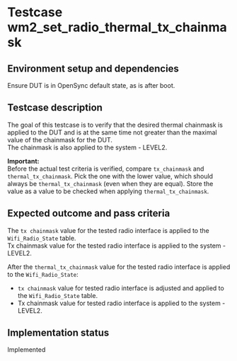 # Testcase wm2_set_radio_thermal_tx_chainmask

## Environment setup and dependencies

Ensure DUT is in OpenSync default state, as is after boot.

## Testcase description

The goal of this testcase is to verify that the desired thermal chainmask is
applied to the DUT and is at the same time not greater than the maximal value
of the chainmask for the DUT.\
The chainmask is also applied to the system - LEVEL2.

**Important:**\
Before the actual test criteria is verified, compare `tx_chainmask` and
`thermal_tx_chainmask`. Pick the one with the lower value, which should always
be `thermal_tx_chainmask` (even when they are equal). Store the value as a
value to be checked when applying `thermal_tx_chainmask`.

## Expected outcome and pass criteria

The `tx chainmask` value for the tested radio interface is applied to the
`Wifi_Radio_State` table.\
Tx chainmask value for the tested radio interface is applied to the system -
LEVEL2.

After the `thermal_tx_chainmask` value for the tested radio interface is
applied to the `Wifi_Radio_State`:

- `tx chainmask` value for tested radio interface is adjusted and applied to
  the `Wifi_Radio_State` table.
- Tx chainmask value for tested radio interface is applied to the system -
  LEVEL2.

## Implementation status

Implemented
